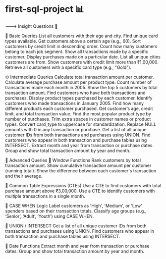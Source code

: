 # first-sql-project    📊
--->     Insight Questions  🧠 

🔰 Basic Queries
List all customers with their age and city.
Find unique card types available.
Get customers above a certain age (e.g., 60).
Sort customers by credit limit in descending order.
Count how many customers belong to each job segment.
Show all transactions made by a specific customer.
Display purchases made on a particular date.
List all unique cities customers are from.
Show customers with credit limit more than ₹1,00,000.
Retrieve all customers with a specific card type (e.g., "Gold").

⚙️ Intermediate Queries
Calculate total transaction amount per customer.
Calculate average purchase amount per product type.
Count number of transactions made each month in 2005.
Show the top 5 customers by total transaction amount.
Find customers who have both transactions and purchases.
Display product types purchased by each customer.
Identify customers who made transactions in January 2005.
Find how many different products each customer purchased.
Get customer’s age, credit limit, and total transaction value.
Find the most popular product type by number of purchases.
Trim extra spaces in customer names or product types.
Convert card_type to uppercase for standardization.
Replace NULL amounts with 0 in any transaction or purchase.
Get a list of all unique customer IDs from both transactions and purchases using UNION.
Find customers who appear in both transaction and purchase tables using INTERSECT.
Extract month and year from transaction or purchase dates.
Group and show total transaction amount by year and month.

🚀 Advanced Queries
🔹 Window Functions
Rank customers by total transaction amount.
Show cumulative transaction amount per customer (running total).
Show the difference between each customer's transaction and their average.

🔹 Common Table Expressions (CTEs)
Use a CTE to find customers with total purchase amount above ₹3,00,000.
Use a CTE to identify customers with multiple transactions in a single month.

🔹 CASE WHEN Logic
Label customers as 'High', 'Medium', or 'Low' spenders based on their transaction totals.
Classify age groups (e.g., ‘Senior’, ‘Adult’, ‘Youth’) using CASE WHEN.

📌 UNION / INTERSECT
Get a list of all unique customer IDs from both transactions and purchases using UNION.
Find customers who appear in both transaction and purchase tables using INTERSECT.

📌 Date Functions
Extract month and year from transaction or purchase dates.
Group and show total transaction amount by year and month.
